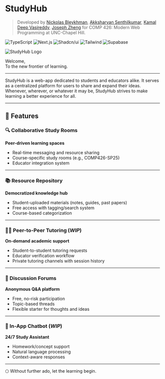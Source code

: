 # StudyHub

> Developed by [Nickolas Bleykhman](https://github.com/nbleykhman), [Akksharvan Senthilkumar](https://github.com/akksharvan), [Kamal Deep Vasireddy](https://github.com/Kamal135792), [Joseph Zheng](https://github.com/joz2005) for COMP 426: Modern Web Programming at UNC-Chapel Hill.

![TypeScript](https://img.shields.io/badge/-TypeScript-05122A?style=flat&logo=typescript)
![Next.js](https://img.shields.io/badge/-Next.js-05122A?style=flat&logo=nextdotjs)
![Shadcn/ui](https://img.shields.io/badge/-Shadcn_UI-05122A?style=flat&logo=shadcnui)
![Tailwind](https://img.shields.io/badge/-Tailwind-05122A?style=flat&logo=tailwindcss)
![Supabase](https://img.shields.io/badge/-Supabase-05122A?style=flat&logo=supabase)

![StudyHub Logo](https://github.com/user-attachments/assets/ab385939-4af9-4ff9-b5ea-c2f305dce484)

Welcome,  
 To the new frontier of learning.


---

StudyHub is a web-app dedicated to students and educators alike. It serves as a centralized platform for users to share and expand their ideas. Whenever, wherever, or whatever it may be, StudyHub strives to make learning a better experience for all.

 
 ---
 
 ## 🚀 Features
 
 ### 🔍 Collaborative Study Rooms
  **Peer-driven learning spaces**  
  - Real-time messaging and resource sharing  
  - Course-specific study rooms (e.g., COMP426-SP25)  
  - Educator integration system
  
  ---
  
  ### 📚 Resource Repository
  **Democratized knowledge hub**  
  - Student-uploaded materials (notes, guides, past papers)  
  - Free access with tagging/search system  
  - Course-based categorization  
  
  ---
  
  ### 👩🏫 Peer-to-Peer Tutoring (*WIP*)
  **On-demand academic support**  
  - Student-to-student tutoring requests  
  - Educator verification workflow  
  - Private tutoring channels with session history  
  
  
  ---
  
  ### 💬 Discussion Forums
  **Anonymous Q&A platform**  
  - Free, no-risk participation  
  - Topic-based threads  
  - Flexible starter for thoughts and ideas
  
  
  ---
  
  ### 🤖 In-App Chatbot (*WIP*)
  **24/7 Study Assistant**  
  - Homework/concept support  
  - Natural language processing  
  - Context-aware responses  

---

⬡ Without further ado, let the learning begin.

